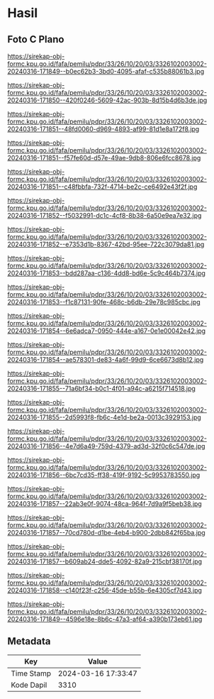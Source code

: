 # Hasil

## Foto C Plano

https://sirekap-obj-formc.kpu.go.id/fafa/pemilu/pdpr/33/26/10/20/03/3326102003002-20240316-171849--b0ec62b3-3bd0-4095-afaf-c535b88061b3.jpg

https://sirekap-obj-formc.kpu.go.id/fafa/pemilu/pdpr/33/26/10/20/03/3326102003002-20240316-171850--420f0246-5609-42ac-903b-8d15b4d6b3de.jpg

https://sirekap-obj-formc.kpu.go.id/fafa/pemilu/pdpr/33/26/10/20/03/3326102003002-20240316-171851--48fd0060-d969-4893-af99-81d1e8a172f8.jpg

https://sirekap-obj-formc.kpu.go.id/fafa/pemilu/pdpr/33/26/10/20/03/3326102003002-20240316-171851--f57fe60d-d57e-49ae-9db8-806e6fcc8678.jpg

https://sirekap-obj-formc.kpu.go.id/fafa/pemilu/pdpr/33/26/10/20/03/3326102003002-20240316-171851--c48fbbfa-732f-4714-be2c-ce6492e43f2f.jpg

https://sirekap-obj-formc.kpu.go.id/fafa/pemilu/pdpr/33/26/10/20/03/3326102003002-20240316-171852--f5032991-dc1c-4cf8-8b38-6a50e9ea7e32.jpg

https://sirekap-obj-formc.kpu.go.id/fafa/pemilu/pdpr/33/26/10/20/03/3326102003002-20240316-171852--e7353d1b-8367-42bd-95ee-722c3079da81.jpg

https://sirekap-obj-formc.kpu.go.id/fafa/pemilu/pdpr/33/26/10/20/03/3326102003002-20240316-171853--bdd287aa-c136-4dd8-bd6e-5c9c464b7374.jpg

https://sirekap-obj-formc.kpu.go.id/fafa/pemilu/pdpr/33/26/10/20/03/3326102003002-20240316-171853--f1c87131-90fe-468c-b6db-29e78c985cbc.jpg

https://sirekap-obj-formc.kpu.go.id/fafa/pemilu/pdpr/33/26/10/20/03/3326102003002-20240316-171854--6e6adca7-0950-444e-a167-0e1e00042e42.jpg

https://sirekap-obj-formc.kpu.go.id/fafa/pemilu/pdpr/33/26/10/20/03/3326102003002-20240316-171854--ae578301-de83-4a6f-99d9-6ce6673d8b12.jpg

https://sirekap-obj-formc.kpu.go.id/fafa/pemilu/pdpr/33/26/10/20/03/3326102003002-20240316-171855--71a6bf34-b0c1-4f01-a94c-a6215f714518.jpg

https://sirekap-obj-formc.kpu.go.id/fafa/pemilu/pdpr/33/26/10/20/03/3326102003002-20240316-171855--2d5993f8-fb6c-4e1d-be2a-0013c3929153.jpg

https://sirekap-obj-formc.kpu.go.id/fafa/pemilu/pdpr/33/26/10/20/03/3326102003002-20240316-171856--4e7d6a49-759d-4379-ad3d-32f0c6c547de.jpg

https://sirekap-obj-formc.kpu.go.id/fafa/pemilu/pdpr/33/26/10/20/03/3326102003002-20240316-171856--6bc7cd35-ff38-419f-9192-5c9953783550.jpg

https://sirekap-obj-formc.kpu.go.id/fafa/pemilu/pdpr/33/26/10/20/03/3326102003002-20240316-171857--22ab3e0f-9074-48ca-964f-7d9a9f5beb38.jpg

https://sirekap-obj-formc.kpu.go.id/fafa/pemilu/pdpr/33/26/10/20/03/3326102003002-20240316-171857--70cd780d-d1be-4eb4-b900-2dbb842f65ba.jpg

https://sirekap-obj-formc.kpu.go.id/fafa/pemilu/pdpr/33/26/10/20/03/3326102003002-20240316-171857--b609ab24-dde5-4092-82a9-215cbf38170f.jpg

https://sirekap-obj-formc.kpu.go.id/fafa/pemilu/pdpr/33/26/10/20/03/3326102003002-20240316-171858--c140f23f-c256-45de-b55b-6e4305cf7d43.jpg

https://sirekap-obj-formc.kpu.go.id/fafa/pemilu/pdpr/33/26/10/20/03/3326102003002-20240316-171849--4596e18e-8b6c-47a3-af64-a390b173eb61.jpg


## Metadata

| Key        | Value               |
| ---------- | ------------------- |
| Time Stamp | 2024-03-16 17:33:47 |
| Kode Dapil | 3310                |



